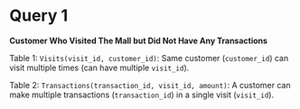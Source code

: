 # Query 1

**Customer Who Visited The Mall but Did Not Have Any Transactions**

Table 1: `Visits(visit_id, customer_id)`: Same customer (`customer_id`) can visit multiple times (can have multiple `visit_id`).

Table 2: `Transactions(transaction_id, visit_id, amount)`: A customer can make multiple transactions (`transaction_id`) in a single visit (`visit_id`).
